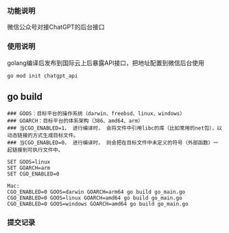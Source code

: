 ### 功能说明

微信公众号对接ChatGPT的后台接口



### 使用说明

golang编译后发布到国际云上后暴露API接口，把地址配置到微信后台使用


```
go mod init chatgpt_api
```

## go build

```
### GOOS：目标平台的操作系统（darwin、freebsd、linux、windows）
### GOARCH：目标平台的体系架构（386、amd64、arm）
### 当CGO_ENABLED=1， 进行编译时， 会将文件中引用libc的库（比如常用的net包），以动态链接的方式生成目标文件。
### 当CGO_ENABLED=0， 进行编译时， 则会把在目标文件中未定义的符号（外部函数）一起链接到可执行文件中。
  
SET GOOS=linux
SET GOARCH=arm
SET CGO_ENABLED=0

Mac:
CGO_ENABLED=0 GOOS=darwin GOARCH=arm64 go build go_main.go
CGO_ENABLED=0 GOOS=linux GOARCH=amd64 go build go_main.go
CGO_ENABLED=0 GOOS=windows GOARCH=amd64 go build go_main.go

```

### 提交记录
